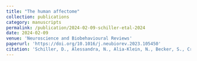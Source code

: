 ```yaml
---
title: "The human affectome"
collection: publications
category: manuscripts
permalink: /publication/2024-02-09-schiller-etal-2024
date: 2024-02-09
venue: 'Neuroscience and Biobehavioural Reviews'
paperurl: 'https://doi.org/10.1016/j.neubiorev.2023.105450'
citation: 'Schiller, D., Alessandra, N., Alia-Klein, N., Becker, S., Cromwell, H., et al. (2024). The human affectome. Neuroscience and Biobehavioural Reviews, 158: 105450. Doi: 10.1016/j.neubiorev.2023.105450.'
---
```

